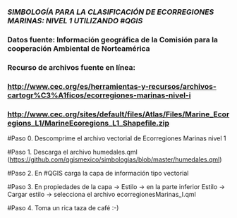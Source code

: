 ### ***SIMBOLOGÍA PARA LA CLASIFICACIÓN DE ECORREGIONES MARINAS: NIVEL 1 UTILIZANDO #QGIS***
### Datos fuente: Información geográfica de la Comisión para la cooperación Ambiental de Norteamérica
### Recurso de archivos fuente en línea: 
### http://www.cec.org/es/herramientas-y-recursos/archivos-cartogr%C3%A1ficos/ecorregiones-marinas-nivel-i
### http://www.cec.org/sites/default/files/Atlas/Files/Marine_Ecoregions_L1/MarineEcoregions_L1_Shapefile.zip


#Paso 0. Descomprime el archivo vectorial de Ecorregiones Marinas nivel 1

#Paso 1. Descarga el archivo humedales.qml (https://github.com/qgismexico/simbologias/blob/master/humedales.qml)

#Paso 2. En #QGIS carga la capa de información tipo vectorial

#Paso 3. En propiedades de la capa -> Estilo -> en la parte inferior Estilo -> Cargar estilo -> selecciona el archivo ecorregionesMarinas_I.qml

#Paso 4. Toma un rica taza de café :-)

